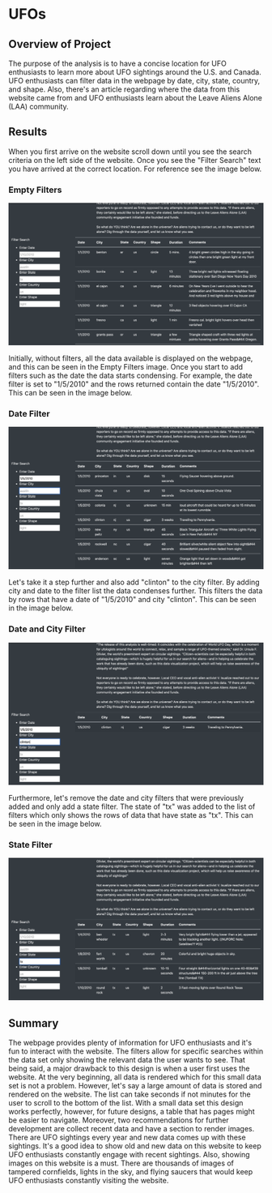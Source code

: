 # UFOs

## Overview of Project
The purpose of the analysis is to have a concise location for UFO enthusiasts to learn more about UFO sightings around the U.S. and Canada. UFO enthusiasts can filter data in the webpage by date, city, state, country, and shape. Also, there's an article regarding where the data from this website came from and UFO enthusiasts learn about the Leave Aliens Alone (LAA) community. 

## Results
When you first arrive on the website scroll down until you see the search criteria on the left side of the website. Once you see the "Filter Search" text you have arrived at the correct location. For reference see the image below.

### Empty Filters
![image1](./static/images/img_1.png)

Initially, without filters, all the data available is displayed on the webpage, and this can be seen in the Empty Filters image. Once you start to add filters such as the date the data starts condensing. For example, the date filter is set to "1/5/2010" and the rows returned contain the date "1/5/2010". This can be seen in the image below.

### Date Filter
![image2](./static/images/img_2.png)

Let's take it a step further and also add "clinton" to the city filter. By adding city and date to the filter list the data condenses further. This filters the data by rows that have a date of "1/5/2010" and city "clinton". This can be seen in the image below.

### Date and City Filter
![image3](./static/images/img_3.png)

Furthermore, let's remove the date and city filters that were previously added and only add a state filter. The state of "tx" was added to the list of filters which only shows the rows of data that have state as "tx". This can be seen in the image below.

### State Filter
![image4](./static/images/img_4.png)

## Summary
The webpage provides plenty of information for UFO enthusiasts and it's fun to interact with the website. The filters allow for specific searches within the data set only showing the relevant data the user wants to see. That being said, a major drawback to this design is when a user first uses the website. At the very beginning, all data is rendered which for this small data set is not a problem. However, let's say a large amount of data is stored and rendered on the website. The list can take seconds if not minutes for the user to scroll to the bottom of the list. With a small data set this design works perfectly, however, for future designs, a table that has pages might be easier to navigate. Moreover, two recommendations for further development are collect recent data and have a section to render images. There are UFO sightings every year and new data comes up with these sightings. It's a good idea to show old and new data on this website to keep UFO enthusiasts constantly engage with recent sightings. Also, showing images on this website is a must. There are thousands of images of tampered cornfields, lights in the sky, and flying saucers that would keep UFO enthusiasts constantly visiting the website.
